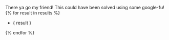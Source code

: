 There ya go my friend! 
This could have been solved using some google-fu!
{% for result in results %}
    <ul>
        <li>{ result }</li>
    </ul>
{% endfor %}